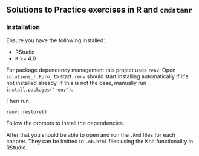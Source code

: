 ## Solutions to Practice exercises in R and `cmdstanr`

### Installation

Ensure you have the following installed:

* RStudio
* `R` >= 4.0

For package dependency management this project uses `renv`. Open `solutions_r.Rproj` to start. `renv` should start installing automatically if it's not installed already. If this is not the case, manually run `install.packages("renv")`.

Then run

```
renv::restore()
```

Follow the prompts to install the dependencies.

After that you should be able to open and run the `.Rmd` files for each chapter. They can be knitted to `.nb.html` files using the Knit functionality in RStudio.
